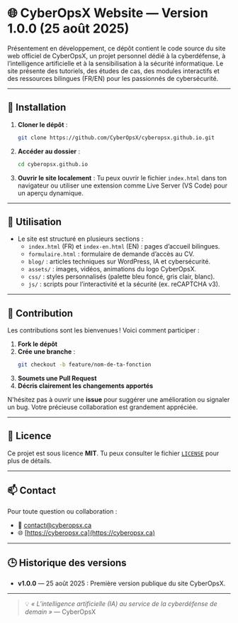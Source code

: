 # 🌐 CyberOpsX Website — Version 1.0.0 (25 août 2025)

Présentement en développement, ce dépôt contient le code source du site web officiel de CyberOpsX, un projet personnel dédié à la cyberdéfense, à l’intelligence artificielle et à la sensibilisation à la sécurité informatique. Le site présente des tutoriels, des études de cas, des modules interactifs et des ressources bilingues (FR/EN) pour les passionnés de cybersécurité.

---

## 🚀 Installation

1. **Cloner le dépôt** :
   ```bash
   git clone https://github.com/CyberOpsX/cyberopsx.github.io.git
   ```

2. **Accéder au dossier** :
   ```bash
   cd cyberopsx.github.io
   ```

3. **Ouvrir le site localement** :
   Tu peux ouvrir le fichier `index.html` dans ton navigateur ou utiliser une extension comme Live Server (VS Code) pour un aperçu dynamique.

---

## 📖 Utilisation

- Le site est structuré en plusieurs sections :
  - `index.html` (FR) et `index-en.html` (EN) : pages d’accueil bilingues.
  - `formulaire.html` : formulaire de demande d’accès au CV.
  - `blog/` : articles techniques sur WordPress, IA et cybersécurité.
  - `assets/` : images, vidéos, animations du logo CyberOpsX.
  - `css/` : styles personnalisés (palette bleu foncé, gris clair, blanc).
  - `js/` : scripts pour l’interactivité et la sécurité (ex. reCAPTCHA v3).

---

## 🤝 Contribution

Les contributions sont les bienvenues ! Voici comment participer :

1. **Fork le dépôt**
2. **Crée une branche** :
   ```bash
   git checkout -b feature/nom-de-ta-fonction
   ```
3. **Soumets une Pull Request**
4. **Décris clairement les changements apportés**

N'hésitez pas à ouvrir une **issue** pour suggérer une amélioration ou signaler un bug. Votre précieuse collaboration est grandement appréciée.

---

## 📜 Licence

Ce projet est sous licence **MIT**. Tu peux consulter le fichier [`LICENSE`](LICENSE) pour plus de détails.

---

## 📫 Contact

Pour toute question ou collaboration :
- 📧 [contact@cyberopsx.ca](mailto:contact@cyberopsx.ca)
- 🌐 [https://cyberopsx.ca](https://cyberopsx.ca)

---

## 🕒 Historique des versions

- **v1.0.0** — 25 août 2025 : Première version publique du site CyberOpsX.

---

> 💡 *« L’intelligence artificielle (IA) au service de la cyberdéfense de demain »* — CyberOpsX
